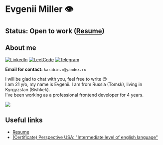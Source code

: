 # Evgenii Miller 👁️

## Status: Open to work ([Resume](./files/resume.pdf))

## About me

[![LinkedIn](https://img.shields.io/badge/linkedin-%230077B5.svg?style=for-the-badge&logo=linkedin&logoColor=white)](https://www.linkedin.com/in/ev-miller)
[![LeetCode](https://img.shields.io/badge/LeetCode-000000?style=for-the-badge&logo=LeetCode&logoColor=#d16c06)](https://leetcode.com/wGloom)
[![Telegram](https://img.shields.io/badge/Telegram-2CA5E0?style=for-the-badge&logo=telegram&logoColor=white)](https://t.me/whiteGloom)

**Email for contact:** `karabin.m@yandex.ru`

I will be glad to chat with you, feel free to write 😊\
I am 21 y/o, my name is Evgenii. I am from Russia (Tomsk), living in Kyrgyzstan (Bishkek).\
I've been working as a professional frontend developer for 4 years.

[![](https://leetcard.jacoblin.cool/wGloom?ext=heatmap)](https://leetcode.com/wGloom)

## Useful links

* [Resume](./files/resume.pdf)
* [(Certificate) Perspective USA: "Intermediate level of english language"](./files/certificate_perspective_usa_intermediate_english.png)